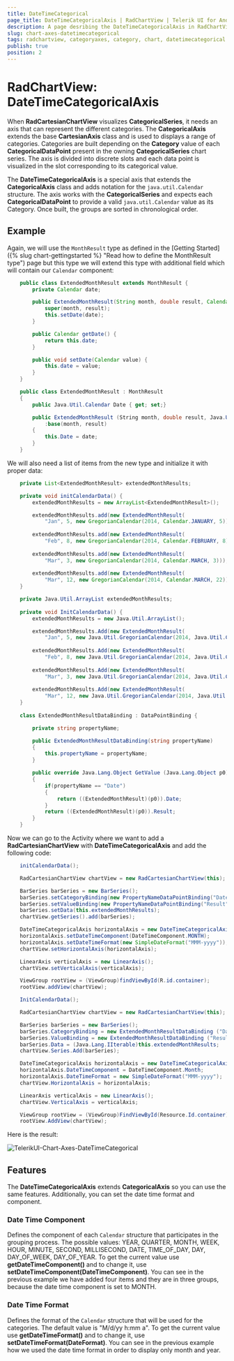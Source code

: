 ```yaml
---
title: DateTimeCategorical
page_title: DateTimeCategoricalAxis | RadChartView | Telerik UI for Android Documentation
description: A page desribing the DateTimeCategoricalAxis in RadChartView for Android. This article explains the most important things you need to know before using Category axes.
slug: chart-axes-datetimecategorical
tags: radchartview, categoryaxes, category, chart, datetimecategorical
publish: true
position: 2
---
```


# RadChartView: DateTimeCategoricalAxis

When **RadCartesianChartView** visualizes **CategoricalSeries**, it needs an axis that can represent the different categories. The **CategoricalAxis** extends the base **CartesianAxis** class and is used to displays a range of categories. Categories are built depending on the **Category** value of each **CategoricalDataPoint** present in the owning **CategoricalSeries** chart series. The axis is divided into discrete slots and each data point is visualized in the slot corresponding to its categorical value.

The **DateTimeCategoricalAxis** is a special axis that extends the **CategoricalAxis** class and adds notation for the `java.util.Calendar` structure. The axis works with the **CategoricalSeries** and expects each **CategoricalDataPoint** to provide a valid `java.util.Calendar` value as its Category. Once built, the groups are sorted in chronological order.

## Example

Again, we will use the `MonthResult` type as defined in the [Getting Started]({% slug chart-gettingstarted %} "Read how to define the MonthResult type") page but this type we will extend this type
with additional field which will contain our `Calendar` component:

```Java
    public class ExtendedMonthResult extends MonthResult {
        private Calendar date;

        public ExtendedMonthResult(String month, double result, Calendar date) {
            super(month, result);
            this.setDate(date);
        }

        public Calendar getDate() {
            return this.date;
        }

        public void setDate(Calendar value) {
            this.date = value;
        }
    }
```
```C#
	public class ExtendedMonthResult : MonthResult
	{
		public Java.Util.Calendar Date { get; set;}

		public ExtendedMonthResult (String month, double result, Java.Util.Calendar date)
			:base(month, result)
		{
			this.Date = date;
		}
	}
```

We will also need a list of items from the new type and initialize it with proper data:

```Java
    private List<ExtendedMonthResult> extendedMonthResults;

    private void initCalendarData() {
        extendedMonthResults = new ArrayList<ExtendedMonthResult>();

        extendedMonthResults.add(new ExtendedMonthResult(
			"Jan", 5, new GregorianCalendar(2014, Calendar.JANUARY, 5)));
			
        extendedMonthResults.add(new ExtendedMonthResult(
			"Feb", 8, new GregorianCalendar(2014, Calendar.FEBRUARY, 8)));
			
        extendedMonthResults.add(new ExtendedMonthResult(
			"Mar", 3, new GregorianCalendar(2014, Calendar.MARCH, 3)));
		
        extendedMonthResults.add(new ExtendedMonthResult(
			"Mar", 12, new GregorianCalendar(2014, Calendar.MARCH, 22)));
    }
```
```C#
	private Java.Util.ArrayList extendedMonthResults;
	
	private void InitCalendarData() {
		extendedMonthResults = new Java.Util.ArrayList();

		extendedMonthResults.Add(new ExtendedMonthResult(
			"Jan", 5, new Java.Util.GregorianCalendar(2014, Java.Util.Calendar.January, 5)));
			
		extendedMonthResults.Add(new ExtendedMonthResult(
			"Feb", 8, new Java.Util.GregorianCalendar(2014, Java.Util.Calendar.February, 8)));
			
		extendedMonthResults.Add(new ExtendedMonthResult(
			"Mar", 3, new Java.Util.GregorianCalendar(2014, Java.Util.Calendar.March, 3)));
			
		extendedMonthResults.Add(new ExtendedMonthResult(
			"Mar", 12, new Java.Util.GregorianCalendar(2014, Java.Util.Calendar.March, 22)));
	}
	
	class ExtendedMonthResultDataBinding : DataPointBinding {

		private string propertyName;

		public ExtendedMonthResultDataBinding(string propertyName)
		{
			this.propertyName = propertyName;
		}

		public override Java.Lang.Object GetValue (Java.Lang.Object p0)
		{
			if(propertyName == "Date")
			{
				return ((ExtendedMonthResult)(p0)).Date;
			}
			return ((ExtendedMonthResult)(p0)).Result;
		}
	}
```

Now we can go to the Activity where we want to add a **RadCartesianChartView** with **DateTimeCategoricalAxis** and add the following code:

```Java
	initCalendarData();

	RadCartesianChartView chartView = new RadCartesianChartView(this);

	BarSeries barSeries = new BarSeries();
	barSeries.setCategoryBinding(new PropertyNameDataPointBinding("Date"));
	barSeries.setValueBinding(new PropertyNameDataPointBinding("Result"));
	barSeries.setData(this.extendedMonthResults);
	chartView.getSeries().add(barSeries);

	DateTimeCategoricalAxis horizontalAxis = new DateTimeCategoricalAxis();
	horizontalAxis.setDateTimeComponent(DateTimeComponent.MONTH);
	horizontalAxis.setDateTimeFormat(new SimpleDateFormat("MMM-yyyy"));
	chartView.setHorizontalAxis(horizontalAxis);

	LinearAxis verticalAxis = new LinearAxis();
	chartView.setVerticalAxis(verticalAxis);

	ViewGroup rootView = (ViewGroup)findViewById(R.id.container);
	rootView.addView(chartView);
```
```C#
	InitCalendarData();

	RadCartesianChartView chartView = new RadCartesianChartView(this);

	BarSeries barSeries = new BarSeries();
	barSeries.CategoryBinding = new ExtendedMonthResultDataBinding ("Date");
	barSeries.ValueBinding = new ExtendedMonthResultDataBinding ("Result");
	barSeries.Data = (Java.Lang.IIterable)this.extendedMonthResults;
	chartView.Series.Add(barSeries);

	DateTimeCategoricalAxis horizontalAxis = new DateTimeCategoricalAxis();
	horizontalAxis.DateTimeComponent = DateTimeComponent.Month;
	horizontalAxis.DateTimeFormat = new SimpleDateFormat("MMM-yyyy");
	chartView.HorizontalAxis = horizontalAxis;

	LinearAxis verticalAxis = new LinearAxis();
	chartView.VerticalAxis = verticalAxis;

	ViewGroup rootView = (ViewGroup)FindViewById(Resource.Id.container);
	rootView.AddView(chartView);
```

Here is the result:

![TelerikUI-Chart-Axes-DateTimeCategorical](images/chart-axes-datetimecategorical-1.png "Demo of Cartesian chart with DateTimeCategoricalAxis.")

## Features

The **DateTimeCategoricalAxis** extends **CategoricalAxis** so you can use the same features. Additionally, you can set the date time format and component.

### Date Time Component

Defines the component of each `Calendar` structure that participates in the grouping process. The possible values: YEAR, QUARTER, MONTH, WEEK, HOUR, MINUTE, SECOND, MILLISECOND, DATE, TIME\_OF\_DAY, DAY, DAY\_OF\_WEEK, DAY\_OF\_YEAR. To get the current value use **getDateTimeComponent()** and to change it, use **setDateTimeComponent(DateTimeComponent)**. You can see in the previous example we have added four items and they are in three groups, because the date time component is set to MONTH.

### Date Time Format

Defines the format of the `Calendar` structure that will be used for the categories. The default value is "M/d/yy h:mm a". To get the current value use **getDateTimeFormat()** and to change it, use **setDateTimeFormat(DateFormat)**. You can see in the previous example how we used the date time format in order to display only month and year.
